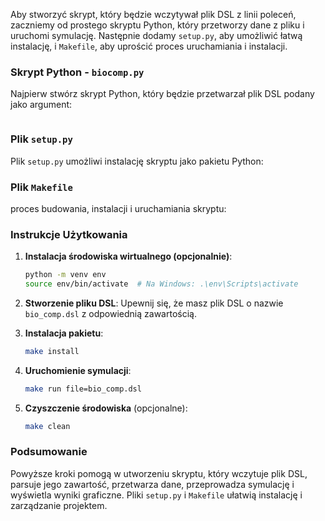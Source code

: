 Aby stworzyć skrypt, który będzie wczytywał plik DSL z linii poleceń, zaczniemy od prostego skryptu Python, który przetworzy dane z pliku i uruchomi symulację. Następnie dodamy `setup.py`, aby umożliwić łatwą instalację, i `Makefile`, aby uprościć proces uruchamiania i instalacji.

### Skrypt Python - `biocomp.py`

Najpierw stwórz skrypt Python, który będzie przetwarzał plik DSL podany jako argument:

```python
```

### Plik `setup.py`

Plik `setup.py` umożliwi instalację skryptu jako pakietu Python:


### Plik `Makefile`

proces budowania, instalacji i uruchamiania skryptu:


### Instrukcje Użytkowania

1. **Instalacja środowiska wirtualnego (opcjonalnie)**:
   ```bash
   python -m venv env
   source env/bin/activate  # Na Windows: .\env\Scripts\activate
   ```

2. **Stworzenie pliku DSL**:
   Upewnij się, że masz plik DSL o nazwie `bio_comp.dsl` z odpowiednią zawartością.

3. **Instalacja pakietu**:
   ```bash
   make install
   ```

4. **Uruchomienie symulacji**:
   ```bash
   make run file=bio_comp.dsl
   ```

5. **Czyszczenie środowiska** (opcjonalne):
   ```bash
   make clean
   ```

### Podsumowanie

Powyższe kroki pomogą w utworzeniu skryptu, który wczytuje plik DSL, parsuje jego zawartość, przetwarza dane, przeprowadza symulację i wyświetla wyniki graficzne. Pliki `setup.py` i `Makefile` ułatwią instalację i zarządzanie projektem.